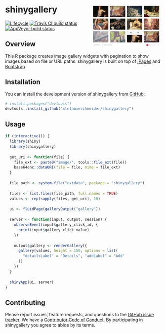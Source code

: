 
<!-- README.md is generated from README.Rmd. Please edit that file -->

# shinygallery <img src="man/figures/example.png" align="right" width="225" />

[![Lifecycle](https://img.shields.io/badge/lifecycle-experimental-orange.svg)](https://www.tidyverse.org/lifecycle/#experimental)
[![Travis CI build
status](https://travis-ci.org/stefanieschneider/shinygallery.svg?branch=master)](https://travis-ci.org/stefanieschneider/shinygallery)
[![AppVeyor build
status](https://ci.appveyor.com/api/projects/status/github/stefanieschneider/shinygallery?branch=master&svg=true)](https://ci.appveyor.com/project/stefanieschneider/shinygallery)

## Overview

This R package creates image gallery widgets with pagination to show
images based on file or URL paths. shinygallery is built on top of
[jPages](https://github.com/luis-almeida/jPages) and
[Bootstrap](https://getbootstrap.com/).

## Installation

You can install the development version of shinygallery from
[GitHub](https://github.com/stefanieschneider/shinygallery):

``` r
# install.packages("devtools")
devtools::install_github("stefanieschneider/shinygallery")
```

## Usage

``` r
if (interactive()) {
  library(shiny)
  library(shinygallery)

  get_uri <- function(file) {
    file_ext <- paste0("image/", tools::file_ext(file))
    base64enc::dataURI(file = file, mime = file_ext)
  }

  file_path <- system.file("extdata", package = "shinygallery")

  files <- list.files(file_path, full.names = TRUE)
  values <- rep(sapply(files, get_uri), 10)

  ui <- fluidPage(galleryOutput("gallery"))

  server <- function(input, output, session) {
    observeEvent(input$gallery_click_id, {
      print(input$gallery_click_value)
    })

    output$gallery <- renderGallery({
      gallery(values, height = 150, options = list(
        "detailsLabel" = "Details", "addLabel" = "Add"
      ))
    })
  }

  shinyApp(ui, server)
}
```

## Contributing

Please report issues, feature requests, and questions to the [GitHub
issue
tracker](https://github.com/stefanieschneider/shinygallery/issues). We
have a [Contributor Code of
Conduct](https://github.com/stefanieschneider/shinygallery/blob/master/CODE_OF_CONDUCT.md).
By participating in shinygallery you agree to abide by its terms.

